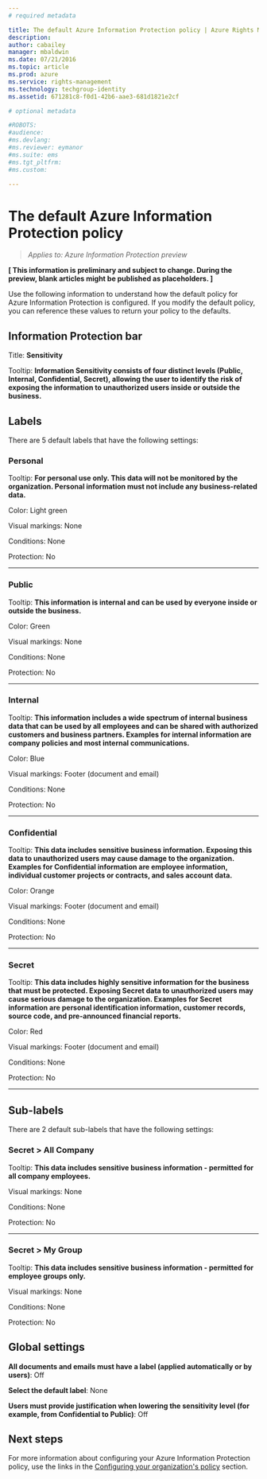 ```yaml
---
# required metadata

title: The default Azure Information Protection policy | Azure Rights Management
description:
author: cabailey
manager: mbaldwin
ms.date: 07/21/2016
ms.topic: article
ms.prod: azure
ms.service: rights-management
ms.technology: techgroup-identity
ms.assetid: 671281c8-f0d1-42b6-aae3-681d1821e2cf

# optional metadata

#ROBOTS:
#audience:
#ms.devlang:
#ms.reviewer: eymanor
#ms.suite: ems
#ms.tgt_pltfrm:
#ms.custom:

---
```


# The default Azure Information Protection policy

>*Applies to: Azure Information Protection preview*

**[ This information is preliminary and subject to change. During the preview, blank articles might be published as placeholders. ]**

Use the following information to understand how the default policy for Azure Information Protection is configured. If you modify the default policy, you can reference these values to return your policy to the defaults.

## Information Protection bar

Title: **Sensitivity**

Tooltip: **Information Sensitivity consists of four distinct levels (Public, Internal, Confidential, Secret), allowing the user to identify the risk of exposing the information to unauthorized users inside or outside the business.**


## Labels

There are 5 default labels that have the following settings:

### **Personal**

Tooltip: **For personal use only. This data will not be monitored by the organization. Personal information must not include any business-related data.**

Color: Light green

Visual markings: None

Conditions: None

Protection: No

----


### **Public**

Tooltip: **This information is internal and can be used by everyone inside or outside the business.**

Color: Green

Visual markings: None

Conditions: None

Protection: No

----

### **Internal**

Tooltip: **This information includes a wide spectrum of internal business data that can be used by all employees and can be shared with authorized customers and business partners. Examples for internal information are company policies and most internal communications.**

Color: Blue

Visual markings: Footer (document and email)

Conditions: None

Protection: No

----

### **Confidential**

Tooltip: **This data includes sensitive business information. Exposing this data to unauthorized users may cause damage to the organization. Examples for Confidential information are employee information, individual customer projects or contracts, and sales account data.**

Color: Orange

Visual markings: Footer (document and email)

Conditions: None

Protection: No

----

### **Secret**

Tooltip: **This data includes highly sensitive information for the business that must be protected. Exposing Secret data to unauthorized users may cause serious damage to the organization. Examples for Secret information are personal identification information, customer records, source code, and pre-announced financial reports.**

Color: Red

Visual markings: Footer (document and email)

Conditions: None

Protection: No

----


## Sub-labels

There are 2 default sub-labels that have the following settings:

### Secret > **All Company**

Tooltip: **This data includes sensitive business information - permitted for all company employees.**

Visual markings: None

Conditions: None

Protection: No

----

### Secret > **My Group**

Tooltip: **This data includes sensitive business information - permitted for employee groups only.**

Visual markings: None

Conditions: None

Protection: No

## Global settings

**All documents and emails must have a label (applied automatically or by users)**: Off

**Select the default label**: None

**Users must provide justification when lowering the sensitivity level (for example, from Confidential to Public)**: Off

## Next steps

For more information about configuring your Azure Information Protection policy, use the links in the [Configuring your organization's policy](configure-policy.md#configuring-your-organization-s-policy) section. 

